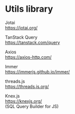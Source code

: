 # Utils library

Jotai  
https://jotai.org/  

TanStack Query  
https://tanstack.com/query   

Axios  
https://axios-http.com/  

Immer  
https://immerjs.github.io/immer/  

threads.js  
https://threads.js.org/

Knex.js  
https://knexjs.org/  
(SQL Query Builder for JS)